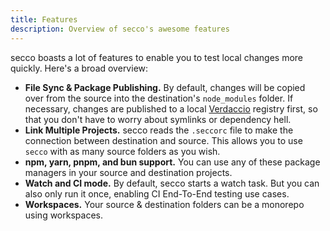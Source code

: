 ```yaml
---
title: Features
description: Overview of secco's awesome features
---
```


secco boasts a lot of features to enable you to test local changes more quickly. Here's a broad overview:

- **File Sync & Package Publishing.** By default, changes will be copied over from the source into the destination's `node_modules` folder. If necessary, changes are published to a local [Verdaccio](https://verdaccio.org/) registry first, so that you don't have to worry about symlinks or dependency hell.
- **Link Multiple Projects.** secco reads the `.seccorc` file to make the connection between destination and source. This allows you to use `secco` with as many source folders as you wish.
- **npm, yarn, pnpm, and bun support.** You can use any of these package managers in your source and destination projects.
- **Watch and CI mode.** By default, secco starts a watch task. But you can also only run it once, enabling CI End-To-End testing use cases.
- **Workspaces.** Your source & destination folders can be a monorepo using workspaces.

